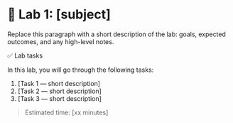 # 🧪 Lab 1: [subject]

Replace this paragraph with a short description of the lab: goals, expected outcomes, and any high-level notes.

✅ Lab tasks

In this lab, you will go through the following tasks:

1. [Task 1 — short description]
2. [Task 2 — short description]
3. [Task 3 — short description]

> Estimated time: [xx minutes]
